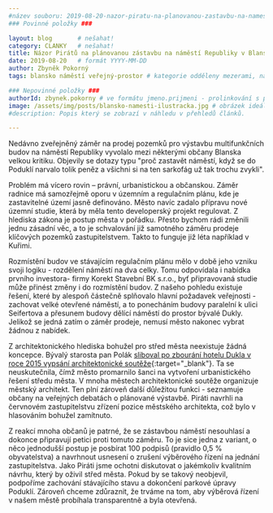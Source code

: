 ```yaml
---
#název souboru: 2019-08-20-nazor-piratu-na-planovanou-zastavbu-na-namesti-republiky-v-blansku.md
### Povinné položky ###

layout: blog       # nešahat!
category: CLANKY   # nešahat!
title: Názor Pirátů na plánovanou zástavbu na náměstí Republiky v Blansku
date: 2019-08-20   # formát YYYY-MM-DD
author: Zbyněk Pokorný
tags: blansko náměstí veřejný-prostor # kategorie odděleny mezerami, např. volby zemědělství životní-prostředí piráti (viz https://jihomoravsky.pirati.cz/tags/)

### Nepovinné položky ###
authorId: zbynek.pokorny # ve formátu jmeno.prijmeni - prolinkování s profilem přes uid
image: /assets/img/posts/blansko-namesti-ilustracka.jpg # obrázek ideálně 420x677px minifikovaný přes https://tinypng.com/
#description: Popis který se zobrazí v náhledu v přehledů článků.

---
```


Nedávno zveřejněný záměr na prodej pozemků pro výstavbu multifunkčních budov na náměstí Republiky vyvolalo mezi některými občany Blanska velkou kritiku. Objevily se dotazy typu "proč zastavět náměstí, když se do Poduklí narvalo tolik peněz a všichni si na ten sarkofág už tak trochu zvykli". 

Problém má vícero rovin – právní, urbanistickou a občanskou. Záměr radnice má samozřejmě oporu v územním a regulačním plánu, kde je zastavitelné území jasně definováno. Město navíc zadalo přípravu nové územní studie, která by měla tento developerský projekt regulovat. Z hlediska zákona je postup města v pořádku. Přesto bychom rádi změnili jednu zásadní věc, a to je schvalování již samotného záměru prodeje klíčových pozemků zastupitelstvem. Takto to funguje již léta například v Kuřimi.

Rozmístění budov ve stávajícím regulačním plánu mělo v době jeho vzniku svoji logiku - rozdělení náměstí na dva celky. Tomu odpovídala i nabídka prvního investora- firmy Korekt Stavební BK s.r.o., byť připravovaná studie může přinést změny i do rozmístění budov. Z našeho pohledu existuje řešení, které by alespoň částečně splňovalo hlavní požadavek veřejnosti - zachovat velké otevřené náměstí, a to ponecháním budovy paralelní k ulici Seifertova a přesunem budovy dělící náměstí do prostor bývalé Dukly. Jelikož se jedná zatím o záměr prodeje, nemusí město nakonec vybrat žádnou z nabídek.

Z architektonického hlediska bohužel pro střed města neexistuje žádná koncepce. Bývalý starosta pan Polák [sliboval po zbourání hotelu Dukla v roce 2015 vypsání architektonické soutěže](https://www.blansko.cz/clanky/2015/12/namesti-po-pripominkach-obcanu){:target="_blank"}. Ta se neuskutečnila, čímž město promarnilo šanci na vytvoření urbanistického řešení středu města. V mnoha městech architektonické soutěže organizuje městský architekt. Ten plní zároveň další důležitou funkci - seznamuje občany na veřejných debatách o plánované výstavbě. Piráti navrhli na červnovém zastupitelstvu zřízení pozice městského architekta, což bylo v hlasováním bohužel zamítnuto. 

Z reakcí mnoha občanů je patrné, že se zástavbou náměstí nesouhlasí a dokonce připravují petici proti tomuto záměru. To je sice jedna z variant, o něco jednodušší postup je posbírat 100 podpisů (pravidlo 0,5 % obyvatelstva) a navrhnout usnesení o zrušení výběrového řízení na jednání zastupitelstva. Jako Piráti jsme ochotni diskutovat o jakémkoliv kvalitním návrhu, který by oživil střed města. Pokud by se takový neobjevil, podpoříme zachování stávajícího stavu a dokončení parkové úpravy Poduklí. Zároveň chceme zdůraznit, že trváme na tom, aby výběrová řízení v našem městě probíhala transparentně a byla otevřená.
